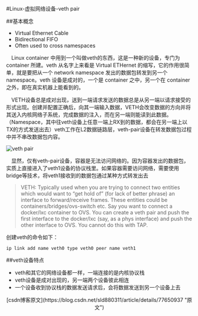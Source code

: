 #Linux-虚拟网络设备-veth pair

##基本概念

- Virtual Ethernet Cable
- Bidirectional FIFO
- Often used to cross namespaces


&emsp;Linux container 中用到一个叫做veth的东西，这是一种新的设备，专门为 container 所建。veth 从名字上来看是 Virtual ETHernet 的缩写，它的作用很简单，就是要把从一个 network namespace 发出的数据包转发到另一个 namespace。veth 设备是成对的，一个是 container 之中，另一个在 container 之外，即在真实机器上能看到的。 

&emsp;VETH设备总是成对出现，送到一端请求发送的数据总是从另一端以请求接受的形式出现。创建并配置正确后，向其一端输入数据，VETH会改变数据的方向并将其送入内核网络子系统，完成数据的注入，而在另一端则能读到此数据。（Namespace，其中往veth设备上任意一端上RX到的数据，都会在另一端上以TX的方式发送出去）veth工作在L2数据链路层，veth-pair设备在转发数据包过程中并不串改数据包内容。 

![veth pair](img-blog.csdn.net/20170828170553977?watermark/2/text/aHR0cDovL2Jsb2cuY3Nkbi5uZXQvc2xkODgwMzEx/font/5a6L5L2T/fontsize/400/fill/I0JBQkFCMA==/dissolve/70/gravity/SouthEast "Title")

&emsp;显然，仅有veth-pair设备，容器是无法访问网络的。因为容器发出的数据包，实质上直接进入了veth1设备的协议栈里。如果容器需要访问网络，需要使用bridge等技术，将veth1接收到的数据包通过某种方式转发出去  


 > VETH: Typically used when you are trying to connect two entities which would want to “get hold of” (for lack of better phrase) an interface to forward/receive frames. These entities could be containers/bridges/ovs-switch etc. Say you want to connect a docker/lxc container to OVS. You can create a veth pair and push the first interface to the docker/lxc (say, as a phys interface) and push the other interface to OVS. You cannot do this with TAP.


创建veth的命令如下：

   `ip link add name veth0 type veth0 peer name veth1`

##veth设备特点
- veth和其它的网络设备都一样，一端连接的是内核协议栈
- veth设备是成对出现的，另一端两个设备彼此相连
- 一个设备收到协议栈的数据发送请求后，会将数据发送到另一个设备上去

<center>[csdn博客原文](https://blog.csdn.net/sld880311/article/details/77650937 "原文")</center>